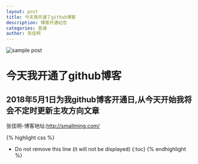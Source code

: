 ```yaml
---
layout: post
title: 今天我开通了github博客
description: 博客开通纪念 
categories: 普通
author: 张佳明
---
```


![sample post]({{site.baseurl}}/images/image-2.png)


# 今天我开通了github博客

## 2018年5月1日为我github博客开通日,从今天开始我将会不定时更新主攻方向文章

张佳明-博客地址:http://smallming.com/

{% highlight css %}
* Do not remove this line (it will not be displayed) 
{:toc}
{% endhighlight %}